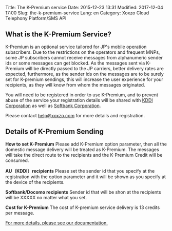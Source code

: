 Title: The K-Premium service
Date: 2015-12-23 13:31
Modified: 2017-12-04 17:00
Slug: the-k-premium-service
Lang: en
Category: Xoxzo Cloud Telephony Platform/SMS API

## What is the K-Premium Service?

K-Premium is an optional service tailored for JP's mobile operation subscribers. Due to the restrictions on the operators and frequent MNPs, some JP subscribers cannot receive messages from alphanumeric sender ids or some messages can get blocked. As the messages sent via K-Premium will be directly passed to the JP carriers, better delivery rates are expected, furthermore, as the sender ids on the messages are to be surely set for K-premium sendings, this will increase the user experience for your recipients, as they will know from whom the messages originated.

You will need to be registered in order to use K-Premium, and to prevent abuse of the service your registration details will be shared with [KDDI Corporation](http://www.kddi.com/english/) as well as [Softbank Corporation](https://www.softbank.jp/en/).

Please contact [help@xoxzo.com](mailto:help@xoxzo.com) for more details and registration.


## Details of K-Premium Sending

__How to set K-Premium__
Please add K-Premium option parameter, then all the domestic message delivery will be treated as K-Premium. The messages will take the direct route to the recipients and the K-Premium Credit will be consumed.

__AU（KDDI）recipients__
Please set the sender id that you specify at the registration with the option parameter and it will be shown as you specify at the device of the recipients.

__Softbank/Docomo recipients__
Sender id that will be shon at the recipients will be XXXXX no matter what you set.

__Cost for K-Premium__
The cost of K-premium service delivery is 13 credits per message.

[For more details, please see our documentation.](http://docs.xoxzo.com/en/sms.html#jp-specific-optional-parameters)


